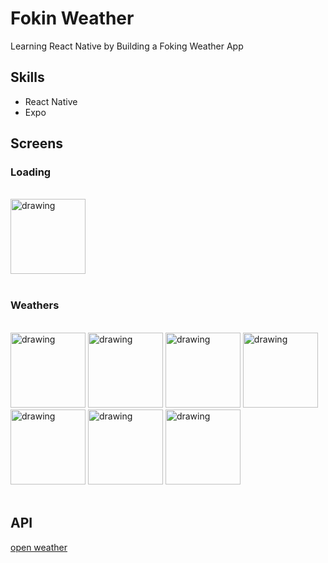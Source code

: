 # Fokin Weather

Learning React Native by Building a Foking Weather App

## Skills

- React Native
- Expo

## Screens

### Loading

<br />

  <img src="https://user-images.githubusercontent.com/62231339/124704494-26106e00-df2f-11eb-9dc9-caf74b16c61e.jpg" alt="drawing" width="120" />

<br />
<br />

### Weathers

<br />

  <img src="https://user-images.githubusercontent.com/62231339/124704492-2577d780-df2f-11eb-8178-23e95321171a.jpg" alt="drawing" width="120" />

  <img src="https://user-images.githubusercontent.com/62231339/124704488-24df4100-df2f-11eb-80e5-384c2a3bceec.jpg" alt="drawing" width="120" />

  <img src="https://user-images.githubusercontent.com/62231339/124704496-26106e00-df2f-11eb-9b45-0b6b69f24e47.jpg" alt="drawing" width="120" />

  <img src="https://user-images.githubusercontent.com/62231339/124704496-26106e00-df2f-11eb-9b45-0b6b69f24e47.jpg" alt="drawing" width="120" />

  <img src="https://user-images.githubusercontent.com/62231339/124704499-26a90480-df2f-11eb-9cb3-e2a089929240.jpg" alt="drawing" width="120" />

  <img src="https://user-images.githubusercontent.com/62231339/124704500-26a90480-df2f-11eb-85cf-88e14196f4a7.jpg" alt="drawing" width="120" />

  <img src="https://user-images.githubusercontent.com/62231339/124704501-27419b00-df2f-11eb-9724-58288242f966.jpg" alt="drawing" width="120" />

<br />
<br />

## API

[open weather](https://openweathermap.org/api)
